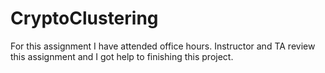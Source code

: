 # CryptoClustering

For this assignment I have attended office hours. Instructor and TA review this assignment and I got help to finishing this project.
